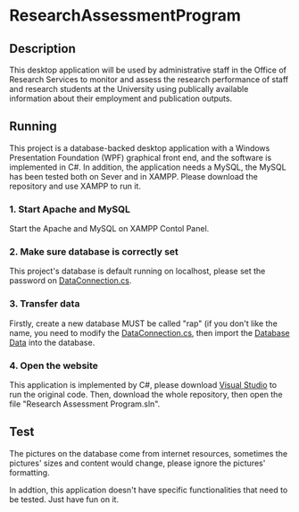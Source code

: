 # ResearchAssessmentProgram
## Description
This desktop application will be used by administrative staff in the Office of Research Services to monitor and assess the research performance of staff and research students at the University using publically available information about their employment and publication outputs.

## Running

This project is a database-backed desktop application with a Windows Presentation Foundation (WPF) graphical front end, and the software is implemented in C#. In addition, the application needs a MySQL, the MySQL has been tested both on Sever and in XAMPP. Please download the repository and use XAMPP to run it.

### 1. Start Apache and MySQL
Start the Apache and MySQL on XAMPP Contol Panel.

### 2. Make sure database is correctly set
This project's database is default running on localhost, please set the password on [DataConnection.cs](https://github.com/jxcharlie1991/ResearchAssessmentProgram/blob/main/Research%20Assessment%20Program/Database/DataConnection.cs).

### 3. Transfer data
Firstly, create a new database MUST be called "rap" (if you don't like the name, you need to modify the [DataConnection.cs](https://github.com/jxcharlie1991/ResearchAssessmentProgram/blob/main/Research%20Assessment%20Program/Database/DataConnection.cs), then import the [Database Data](https://github.com/jxcharlie1991/ResearchAssessmentProgram/blob/main/Attachment/localhost.sql) into the database.

### 4. Open the website
This application is implemented by C#, please download [Visual Studio](https://visualstudio.microsoft.com/) to run the original code. Then, download the whole repository, then open the file "Research Assessment Program.sln".

## Test

The pictures on the database come from internet resources, sometimes the pictures' sizes and content would change, please ignore the pictures' formatting.

In addtion, this application doesn't have specific functionalities that need to be tested. Just have fun on it. 
